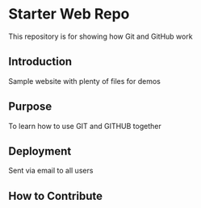# Starter Web Repo

This repository is for showing how Git and GitHub work

## Introduction

Sample website with plenty of files for demos

## Purpose

To learn how to use GIT and GITHUB together

## Deployment

Sent via email to all users

## How to Contribute